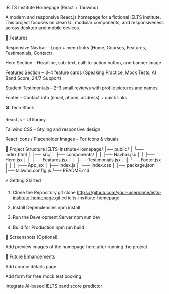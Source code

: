 IELTS Institute Homepage (React + Tailwind)

A modern and responsive React.js homepage for a fictional IELTS Institute.
This project focuses on clean UI, modular components, and responsiveness across desktop and mobile devices.

🚀 Features

Responsive Navbar – Logo + menu links (Home, Courses, Features, Testimonials, Contact)

Hero Section – Headline, sub-text, call-to-action button, and banner image

Features Section – 3–4 feature cards (Speaking Practice, Mock Tests, AI Band Score, 24/7 Support)

Student Testimonials – 2–3 small reviews with profile pictures and names

Footer – Contact info (email, phone, address) + quick links

🛠️ Tech Stack

React.js – UI library

Tailwind CSS – Styling and responsive design

React Icons / Placeholder Images – For icons & visuals

📂 Project Structure
IELTS-Institute-Homepage/
│── public/
│   └── index.html
│
│── src/
│   ├── components/
│   │   ├── Navbar.jsx
│   │   ├── Hero.jsx
│   │   ├── Features.jsx
│   │   ├── Testimonials.jsx
│   │   └── Footer.jsx
│   │
│   ├── App.jsx
│   ├── index.js
│   └── index.css
│
│── package.json
│── tailwind.config.js
└── README.md

⚡ Getting Started
1. Clone the Repository
git clone https://github.com/your-username/ielts-institute-homepage.git
cd ielts-institute-homepage

2. Install Dependencies
npm install

3. Run the Development Server
npm run dev

4. Build for Production
npm run build

📸 Screenshots (Optional)

Add preview images of the homepage here after running the project.

🔮 Future Enhancements

Add course details page

Add form for free mock test booking

Integrate AI-based IELTS band score predictor


